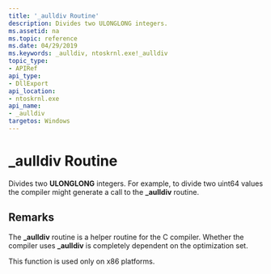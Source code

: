 ```yaml
---
title: '_aulldiv Routine'
description: Divides two ULONGLONG integers.
ms.assetid: na
ms.topic: reference
ms.date: 04/29/2019
ms.keywords: _aulldiv, ntoskrnl.exe!_aulldiv 
topic_type: 
- APIRef
api_type: 
- DllExport
api_location: 
- ntoskrnl.exe
api_name: 
- _aulldiv
targetos: Windows
---
```


# \_aulldiv Routine

Divides two **ULONGLONG** integers.
For example, to divide two uint64 values the compiler might generate a call to the **\_aulldiv** routine.

## Remarks

The **\_aulldiv** routine is a helper routine for the C compiler.
Whether the compiler uses **\_aulldiv** is completely dependent on the optimization set.

This function is used only on x86 platforms.
